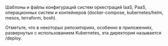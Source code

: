 Шаблоны и файлы конфигураций систем оркестраций IaaS, PaaS, операционных систем и контейнеров 
(docker-compose, kubernetes/helm, mesos, terraform, bosh).
 
Отметьте, что в некоторых репозиториях, особенно в приложениях,
развернутых с использованием Kubernetes,
эта директория называется /deploy.

